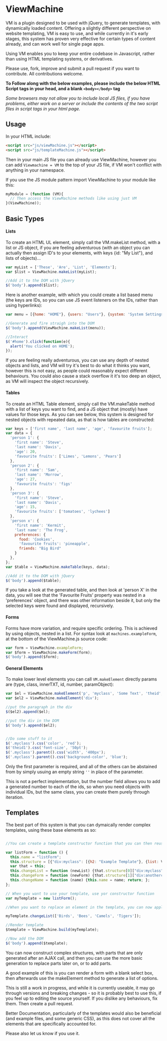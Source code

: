 ViewMachine
===========

VM is a plugin designed to be used with jQuery, to generate templates, with dynamically loaded content. Offering a slightly different perspective on website templating, VM is easy to use, and while currently in it's early stages, this system has proven very effective for certain types of content already, and can work well for single page apps.

Using VM enables you to keep your entire codebase in Javascript, rather than using HTML templating systems, or derivatives.

Please use, fork, improve and submit a pull request if you want to contribute. All contributions welcome.

**To Follow along with the below examples, please include the below HTML Script tags in your head, and a blank `<body></body>` tag**

*Some browsers may not allow you to include local JS files, if you have problems, either work on a server or include the contents of the two script files in script tags in your html page.*

Usage
-----

In your HTML include:

```html
<script src="js/viewMachine.js"></script>
<script src="js/templateMachine.js"></script>
```

Then in your main JS file you can already use ViewMachine, however you can add `Viewmachine = VM` to the top of your JS file, if VM won't conflict with anything in your namespace.

If you use the JS module pattern import ViewMachine to your module like this:

```javascript
myModule = (function (VM){
  // Then access the ViewMachine methods like using just VM
}(ViewMachine));
```

Basic Types
-----------

#### Lists

To create an HTML UL element, simply call the VM.makeList method, with a list or JS object, if you are feeling adventurous (with an object you can actually then assign ID's to your elements, with keys {id: "My List"}, and lists of objects)...

```javascript
var myList = ['These', 'Are', 'List', 'Elements'];
var $list = ViewMachine.makeList(myList);

//Add it to the DOM with jQuery
$('body').append($list);
```

Here is another example, with which you could create a list based menu (the keys are IDs, so you can use JS event listeners on the IDs, rather than using hyperlinks):

```javascript
var menu = [{home: "HOME"}, {users: "Users"}, {system: 'System Settings'}, {logs: 'Logs'}];

//Generate and fire straigh into the DOM
$('body').append(ViewMachine.makeList(menu));

//Interact
$('#home').click(function(e){
  alert('You clicked on HOME');
});

```

If you are feeling really adventurous, you can use any depth of nested objects and lists, and VM will try it's best to do what it thinks you want, however this is not easy, as people could reasonably expect different behaviours. You could also cause a stack overflow it it's too deep an object, as VM will inspect the object recursively.


#### Tables

To create an HTML Table element, simply call the VM.makeTable method with a list of keys you want to find, and a JS object that (mostly) have values for those keys. As you can see below, this system is designed for nested objects with repeated data, as that is how tables are constructed:

```javascript
var keys = ['first name', 'last name', 'age', 'favourite fruits'];
var data = {
  'person 1': {
    'first name': 'Steve',
    'last name': 'Davis',
    'age': 20,
    'favourite fruits': ['Limes', 'Lemons', 'Pears']
  },
  'person 2': {
    'first name': 'Sam',
    'last name': 'Morrow',
    'age': 27,
    'favourite fruits': 'figs'
  },
  'person 3': {
    'first name': 'Steve',
    'last name': 'Davis',
    'age': 15,
    'favourite fruits': ['tomatoes', 'lychees']
  },
  'person x': {
    'first name': 'Kermit',
    'last name': 'The Frog',
    preferences: {
      food: 'Cookies',
      'favourite fruits': 'pineapple',
      friends: "Big Bird"
    }
  },
};
var $table = ViewMachine.makeTable(keys, data);

//Add it to the DOM with jQuery
$('body').append($table);
```

If you take a look at the generated table,  and then look at 'person X' in the data, you will see that the 'Favourite Fruits' property was nested in a 'preferences' object, and there was other information beside it, but only the selected keys were found and displayed, recursively.

#### Forms

Forms have more variation, and require specific ordering. This is achieved by using objects, nested in a list. For syntax look at `machines.exampleForm`, at the bottom of the ViewMachine.js source code:

```javascript
var form = ViewMachine.exampleForm;
var $form = ViewMachine.makeForm(form);
$('body').append($form);
```

#### General Elements

To make lower level elements you can call `VM.makeElement` directly params are (type, class, innerTXT, id, number, paramObject):

```javascript
var $el = ViewMachine.makeElement('p', 'myclass', 'Some Text', 'theid', 1, {align: 'right'});
var $el2 = ViewMachine.makeElement('div');

//put the paragraph in the div
$($el2).append($el);

//put the div in the DOM
$('body').append($el2);


//Do some stuff to it
$('.myclass').css('color', 'red');
$('theid1').css('font-size', '50pt');
$('.myclass').parent().css('width', '400px');
$('.myclass').parent().css('background-color', 'blue');
```

Only the first parameter is required, and all of the others can be abstained from by simply usuing an empty string `''` in place of the parameter.

This is not a perfect implementation, but the number field allows you to add a generated number to each of the ids, so when you need objects with individual IDs, but the same class, you can create them purely through iteration.


Templates
---------

The best part of this system is that you can dymaically render complex templates, using these base elements as so:

```javascript

//You can create a template constructor function that you can then reuse for different applications (the methods at the bottom, enable you to change parts of the tempalte easily i.e. after an AJAX call)

var listForm = function () {
  this.name = "listForm";
  this.structure = [{"div:myclass": [{h2: "Example Template"}, {list: ViewMachine.exampleList}]}, {"div:anotherclass": [{h2: "Random Form"}, {form: ViewMachine.exampleForm}]}, {"div:x": {p: "A Paragraph"}}];
  var that = this;
  this.changeList = function (newList) {that.structure[0]["div:myclass"][1].list = newList; return; };
  this.changeForm = function (newForm) {that.structure[1]["div:anotherclass"][1].form = newForm; return; };
  this.changeName = function (name) {this.name = name; return; };
};

// When you want to use your template, use yor constructor function 
var myTemplate = new listForm();

//When you want to replace an element in the template, you can now apply one of your methods

myTemplate.changeList(['Birds', 'Bees', 'Camels', 'Tigers']);

//Render template
$template = ViewMachine.build(myTemplate);

//Now add the DOM
$('body').append($template);
```

You can now construct complex structures, with parts that are only generated after an AJAX call, and then you can use the more basic generation to replace parts later on, or to add parts.

A good example of this is you can render a form with a blank select box, then afterwards use the makeElement method to generate a list of options.

This is still a work in progress, and while it is currently useable, it may go through versions and breaking changes - so it is probably best to use this, if you feel up to editing the source yourself. If you dislike any behaviours, fix them. Then create a pull request.

Better Documentation, particularly of the templates would also be beneficial (and example files, and some generic CSS), as this does not cover all the elements that are specifically accounted for.

Please also let us know if you use it.